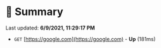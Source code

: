 # 📖 Summary
Last updated: **6/9/2021, 11:29:17 PM**

- `GET` [https://google.com](https://google.com) - **Up** (181ms)
